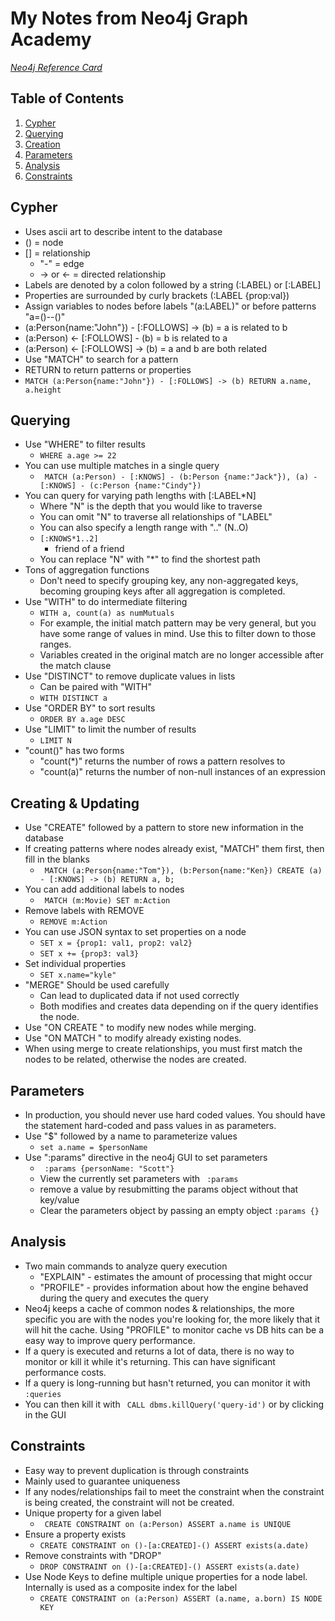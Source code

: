 # My Notes from Neo4j Graph Academy
[_Neo4j Reference Card_](https://neo4j.com/docs/cypher-refcard/current/)
## Table of Contents
1. [Cypher](#cypher)
2. [Querying](#querying)
3. [Creation](#creating--updating)
4. [Parameters](#parameters)
5. [Analysis](#analysis)
6. [Constraints](#constraints)

## Cypher
* Uses ascii art to describe intent to the database
* () = node
* [] = relationship
	* "-" = edge
	* -> or <- = directed relationship
* Labels are denoted by a colon followed by a string (:LABEL) or [:LABEL]
* Properties are surrounded by curly brackets (:LABEL {prop:val})
* Assign variables to nodes before labels "(a:LABEL)" or before patterns "a=()--()"
* (a:Person{name:"John"}) - [:FOLLOWS] -> (b) = a is related to b
* (a:Person) <- [:FOLLOWS] - (b) = b is related to a
* (a:Person) <- [:FOLLOWS] -> (b) = a and b are both related
* Use "MATCH" to search for a pattern
* RETURN to return patterns or properties
* ```MATCH (a:Person{name:"John"}) - [:FOLLOWS] -> (b) RETURN a.name, a.height```

## Querying
* Use "WHERE" to filter results
	* ``` WHERE a.age >= 22 ```
* You can use multiple matches in a single query
	* ``` MATCH (a:Person) - [:KNOWS] - (b:Person {name:"Jack"}), (a) - [:KNOWS] - (c:Person {name:"Cindy"})```
* You can query for varying path lengths with [:LABEL*N]
	* Where "N" is the depth that you would like to traverse
	* You can omit "N" to traverse all relationships of "LABEL"
	* You can also specify a length range with ".." (N..O)
	* ``` [:KNOWS*1..2] ```
		* friend of a friend
	* You can replace "N" with "*" to find the shortest path
* Tons of aggregation functions
	* Don't need to specify grouping key, any non-aggregated keys, becoming grouping keys after all aggregation is completed.
* Use "WITH" to do intermediate filtering
	* ``` WITH a, count(a) as numMutuals ```
	* For example, the initial match pattern may be very general, but you have some range of values in mind. Use this to filter down to those ranges.
	* Variables created in the original match are no longer accessible after the match clause
* Use "DISTINCT" to remove duplicate values in lists
	* Can be paired with "WITH"
	* ``` WITH DISTINCT a ```
* Use "ORDER BY" to sort results
	* ``` ORDER BY a.age DESC ```
* Use "LIMIT" to limit the number of results
	* ``` LIMIT N ```
* "count()" has two forms
	* "count(*)" returns the number of rows a pattern resolves to
	* "count(a)" returns the number of non-null instances of an expression

## Creating & Updating
* Use "CREATE" followed by a pattern to store new information in the database
* If creating patterns where nodes already exist, "MATCH" them first, then fill in the blanks
	* ``` MATCH (a:Person{name:"Tom"}), (b:Person{name:"Ken}) CREATE (a) - [:KNOWS] -> (b) RETURN a, b;```
* You can add additional labels to nodes
	* ``` MATCH (m:Movie) SET m:Action```
* Remove labels with REMOVE
	* ``` REMOVE m:Action ```
* You can use JSON syntax to set properties on a node
	* ```SET x = {prop1: val1, prop2: val2}```
	* ```SET x += {prop3: val3}```
* Set individual properties
	* ```SET x.name="kyle"```
* "MERGE" Should be used carefully
	* Can lead to duplicated data if not used correctly
	* Both modifies and creates data depending on if the query identifies the node.
* Use "ON CREATE " to modify new nodes while merging.
* Use "ON MATCH " to modify already existing nodes.
* When using merge to create relationships, you must first match the nodes to be related, otherwise the nodes are created.

## Parameters
* In production, you should never use hard coded values. You should have the statement hard-coded and pass values in as parameters.
* Use "$" followed by a name to parameterize values
	* ```set a.name = $personName```
* Use ":params" directive in the neo4j GUI to set parameters
	* ``` :params {personName: "Scott"}```
	* View the currently set parameters with ``` :params```
	* remove a value by resubmitting the params object without that key/value
	* Clear the parameters object by passing an empty object ``` :params {} ```

## Analysis
* Two main commands to analyze query execution
	* "EXPLAIN" - estimates the amount of processing that might occur
	* "PROFILE" - provides information about how the engine behaved during the query and executes the query
* Neo4j keeps a cache of common nodes & relationships, the more specific you are with the nodes you're looking for, the more likely that it will hit the cache. Using "PROFILE" to monitor cache vs DB hits can be a easy way to improve query performance.
* If a query is executed and returns a lot of data, there is no way to monitor or kill it while it's returning. This can have significant performance costs.
* If a query is long-running but hasn't returned, you can monitor it with ``` :queries ```
* You can then kill it with ``` CALL dbms.killQuery('query-id')``` or by clicking in the GUI

## Constraints
* Easy way to prevent duplication is through constraints
* Mainly used to guarantee uniqueness
* If any nodes/relationships fail to meet the constraint when the constraint is being created, the constraint will not be created.
* Unique property for a given label
	* ``` CREATE CONSTRAINT on (a:Person) ASSERT a.name is UNIQUE```
* Ensure a property exists
	* ``` CREATE CONSTRAINT on ()-[a:CREATED]-() ASSERT exists(a.date) ```
* Remove constraints with "DROP"
	* ``` DROP CONSTRAINT on ()-[a:CREATED]-() ASSERT exists(a.date) ```
* Use Node Keys to define multiple unique properties for a node label. Internally is used as a composite index for the label
	* ``` CREATE CONSTRAINT on (a:Person) ASSERT (a.name, a.born) IS NODE KEY ```
